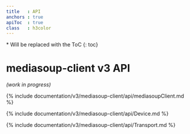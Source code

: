 ```yaml
---
title   : API
anchors : true
apiToc  : true
class   : h3color
---
```



<div markdown="1" class="api-toc-wrapper">
  * Will be replaced with the ToC
  {: toc}
</div>

<div markdown="1" class="api-toc-button">
</div>


# mediasoup-client v3 API

*(work in progress)*

{% include documentation/v3/mediasoup-client/api/mediasoupClient.md %}

{% include documentation/v3/mediasoup-client/api/Device.md %}

{% include documentation/v3/mediasoup-client/api/Transport.md %}
